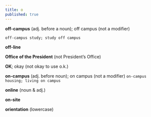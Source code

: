 ```yaml
---
title: o
published: true
---
```


**off-campus** (adj. before a noun); off campus (not a modifier)

`off-campus study; study off campus` 

**off-line**

**Office of the President** (not President’s Office)

**OK**; okay (not okay to use o.k.)

**on-campus** (adj. before noun); on campus (not a modifier)
  `on-campus housing; living on campus`

**online** (noun & adj.)

**on-site**

**orientation** (lowercase)

